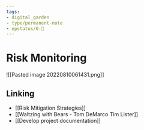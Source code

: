 ```yaml
---
tags: 
- digital_garden
- type/permanent-note
- epstatus/0-🌰
---
```

# Risk Monitoring
![[Pasted image 20220810061431.png]]

## Linking
+ [[Risk Mitigation Strategies]]
+ [[Waltzing with Bears - Tom DeMarco Tim Lister]]
+ [[Develop project documentation]]